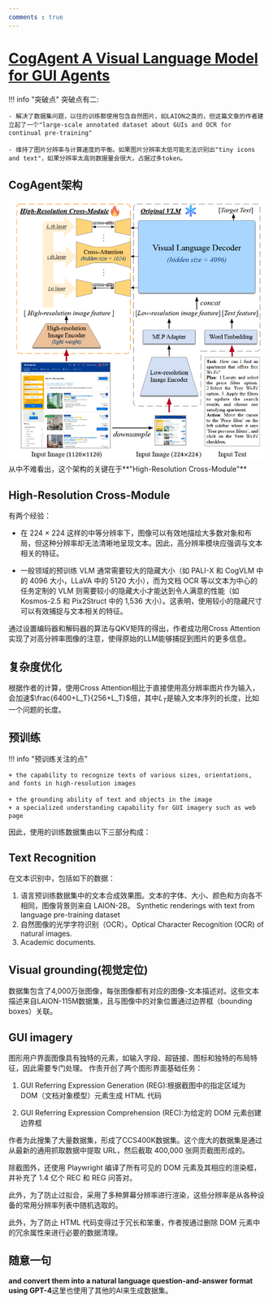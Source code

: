 ```yaml
---
comments : true
---
```



<script defer src="https://vercount.one/js"></script>

# [CogAgent  A Visual Language Model for GUI Agents](https://arxiv.org/pdf/2312.08914)

!!! info "突破点"
    突破点有二:

    - 解决了数据集问题，以往的训练都使用包含自然图片，如LAION之类的，但这篇文章的作者建立起了一个"large-scale annotated dataset about GUIs and OCR for continual pre-training"

    - 维持了图片分辨率与计算速度的平衡。如果图片分辨率太低可能无法识别出"tiny icons and text"，如果分辨率太高则数据量会很大，占据过多token。

## CogAgent架构
![架构图](../../image/pp2.png)
从中不难看出，这个架构的关键在于**"High-Resolution Cross-Module"**

## High-Resolution Cross-Module

有两个经验：

+ 在 224 × 224 这样的中等分辨率下，图像可以有效地描绘大多数对象和布局，但这种分辨率却无法清晰地呈现文本。因此，高分辨率模块应强调与文本相关的特征。

+ 一般领域的预训练 VLM 通常需要较大的隐藏大小（如 PALI-X 和 CogVLM 中的 4096 大小，LLaVA 中的 5120 大小），而为文档 OCR 等以文本为中心的任务定制的 VLM 则需要较小的隐藏大小才能达到令人满意的性能（如 Kosmos-2.5 和 Pix2Struct 中的 1,536 大小）。这表明，使用较小的隐藏尺寸可以有效捕捉与文本相关的特征。

通过设置编码器和解码器的算法与QKV矩阵的得出，作者成功用Cross Attention实现了对高分辨率图像的注意，使得原始的LLM能够捕捉到图片的更多信息。

## 复杂度优化

根据作者的计算，使用Cross Attention相比于直接使用高分辨率图片作为输入，会加速$\frac{6400+L_T}{256+L_T}$倍，其中$L_T$是输入文本序列的长度，比如一个问题的长度。

## 预训练

!!! info "预训练关注的点"

    + the capability to recognize texts of various sizes, orientations, and fonts in high-resolution images

    + the grounding ability of text and objects in the image
    + a specialized understanding capability for GUI imagery such as web page
因此，使用的训练数据集由以下三部分构成：

## Text Recognition

在文本识别中，包括如下的数据：

1. 语言预训练数据集中的文本合成效果图。文本的字体、大小、颜色和方向各不相同，图像背景则来自 LAION-2B。  Synthetic renderings with text from language pre-training dataset
2. 自然图像的光学字符识别（OCR）。Optical Character Recognition (OCR) of natural images.
3. Academic documents.

## Visual grounding(视觉定位)

数据集包含了4,000万张图像，每张图像都有对应的图像-文本描述对。这些文本描述来自LAION-115M数据集，且与图像中的对象位置通过边界框（bounding boxes）关联。

## GUI imagery
图形用户界面图像具有独特的元素，如输入字段、超链接、图标和独特的布局特征，因此需要专门处理。
作责开创了两个图形界面基础任务：

1. GUI Referring Expression Generation (REG):根据截图中的指定区域为 DOM（文档对象模型）元素生成 HTML 代码

2. GUI Referring Expression Comprehension (REC):为给定的 DOM 元素创建边界框

作者为此搜集了大量数据集，形成了CCS400K数据集。这个庞大的数据集是通过从最新的通用抓取数据中提取 URL，然后截取 400,000 张网页截图形成的。

除截图外，还使用 Playwright 编译了所有可见的 DOM 元素及其相应的渲染框，并补充了 1.4 亿个 REC 和 REG 问答对。

此外，为了防止过拟合，采用了多种屏幕分辨率进行渲染，这些分辨率是从各种设备的常用分辨率列表中随机选取的。

此外，为了防止 HTML 代码变得过于冗长和笨重，作者按通过删除 DOM 元素中的冗余属性来进行必要的数据清理。

## 随意一句

**and convert them into a natural language question-and-answer format using GPT-4**这里也使用了其他的AI来生成数据集。


<!--<span id="busuanzi_container_page_pv">本页总访问量<span id="busuanzi_value_page_pv"></span>次</span>
<span id="busuanzi_container_page_uv">本页总访客数 <span id="busuanzi_value_page_uv"></span> 人</span>-->